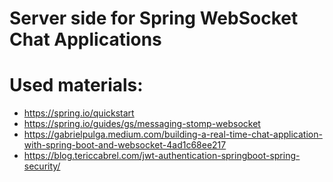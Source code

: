 # Server side for Spring WebSocket Chat Applications

# Used materials:
- https://spring.io/quickstart
- https://spring.io/guides/gs/messaging-stomp-websocket
- https://gabrielpulga.medium.com/building-a-real-time-chat-application-with-spring-boot-and-websocket-4ad1c68ee217
- https://blog.tericcabrel.com/jwt-authentication-springboot-spring-security/